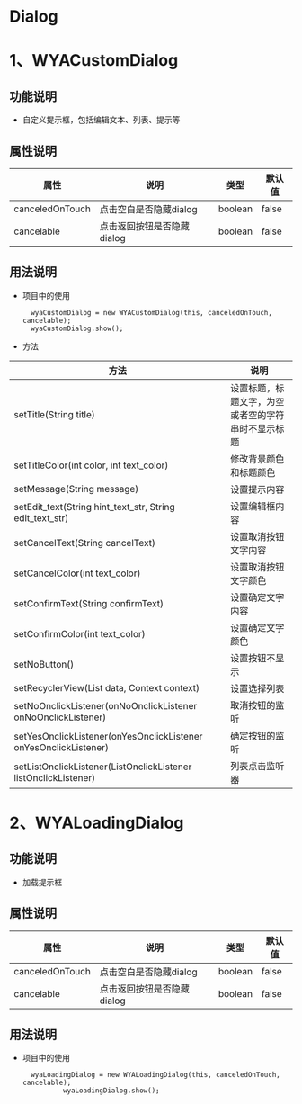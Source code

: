 # Dialog

# 1、WYACustomDialog
## 功能说明
- 自定义提示框，包括编辑文本、列表、提示等

## 属性说明
属性 | 说明 | 类型 | 默认值
---|---|---|---
canceledOnTouch|点击空白是否隐藏dialog|boolean|false
cancelable|点击返回按钮是否隐藏dialog|boolean|false

## 用法说明

- 项目中的使用

        wyaCustomDialog = new WYACustomDialog(this, canceledOnTouch, cancelable);
        wyaCustomDialog.show();

- 方法

方法|说明
---|---
setTitle(String title)|设置标题，标题文字，为空或者空的字符串时不显示标题
setTitleColor(int color, int text_color)|修改背景颜色和标题颜色
setMessage(String message)|设置提示内容
setEdit_text(String hint_text_str, String edit_text_str)|设置编辑框内容
setCancelText(String cancelText)|设置取消按钮文字内容
setCancelColor(int text_color)|设置取消按钮文字颜色
setConfirmText(String confirmText)|设置确定文字内容
setConfirmColor(int text_color)|设置确定文字颜色
setNoButton() |设置按钮不显示
setRecyclerView(List<String> data, Context context)|设置选择列表
setNoOnclickListener(onNoOnclickListener onNoOnclickListener)|取消按钮的监听
setYesOnclickListener(onYesOnclickListener onYesOnclickListener)|确定按钮的监听
setListOnclickListener(ListOnclickListener listOnclickListener)|列表点击监听器


# 2、WYALoadingDialog
## 功能说明
- 加载提示框

## 属性说明
属性 | 说明 | 类型 | 默认值
---|---|---|---
canceledOnTouch|点击空白是否隐藏dialog|boolean|false
cancelable|点击返回按钮是否隐藏dialog|boolean|false

## 用法说明

- 项目中的使用

        wyaLoadingDialog = new WYALoadingDialog(this, canceledOnTouch, cancelable);
                wyaLoadingDialog.show();

